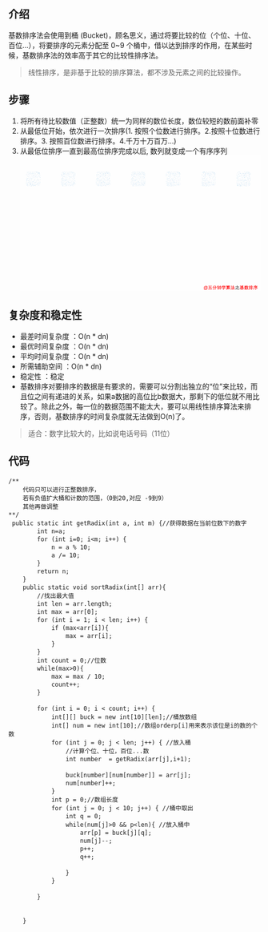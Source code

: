 ## 介绍
基数排序法会使用到桶 (Bucket)，顾名思义，通过将要比较的位（个位、十位、百位…），将要排序的元素分配至 0~9 个桶中，借以达到排序的作用，在某些时候，基数排序法的效率高于其它的比较性排序法。
>线性排序，是非基于比较的排序算法，都不涉及元素之间的比较操作。

## 步骤
1. 将所有待比较数值（正整数）统一为同样的数位长度，数位较短的数前面补零
1. 从最低位开始，依次进行一次排序(1. 按照个位数进行排序。2.按照十位数进行排序。3. 按照百位数进行排序。4.千万十万百万...)
1. 从最低位排序一直到最高位排序完成以后, 数列就变成一个有序序列
![](https://raw.githubusercontent.com/binbinbin5/myPics/master/imgs/jishupaixu%20ji.gif)


## 复杂度和稳定性

- 最差时间复杂度 ：O(n * dn)
- 最优时间复杂度 ：O(n * dn)
- 平均时间复杂度 ：O(n * dn)
- 所需辅助空间 ：O(n * dn)
- 稳定性 ：稳定
- 基数排序对要排序的数据是有要求的，需要可以分割出独立的“位”来比较，而且位之间有递进的关系，如果a数据的高位比b数据大，那剩下的低位就不用比较了。除此之外，每一位的数据范围不能太大，要可以用线性排序算法来排序，否则，基数排序的时间复杂度就无法做到O(n)了。

>适合：数字比较大的，比如说电话号码（11位） 

## 代码


```
/**
    代码只可以进行正整数排序，
    若有负值扩大桶和计数的范围，（0到20,对应 -9到9）
    其他再做调整
**/
 public static int getRadix(int a, int m) {//获得数据在当前位数下的数字
        int n=a;
        for (int i=0; i<m; i++) {
            n = a % 10;
            a /= 10;
        }
        return n;
    }
    public static void sortRadix(int[] arr){
        //找出最大值
        int len = arr.length;
        int max = arr[0];
        for (int i = 1; i < len; i++) {
            if (max<arr[i]){
                max = arr[i];
            }
        }
        int count = 0;//位数
        while(max>0){
            max = max / 10;
            count++;
        }

        for (int i = 0; i < count; i++) {
            int[][] buck = new int[10][len];//桶放数组
            int[] num = new int[10];//数组orderp[i]用来表示该位是i的数的个数
            for (int j = 0; j < len; j++) { //放入桶
                //计算个位、十位，百位...数
                int number  = getRadix(arr[j],i+1);

                buck[number][num[number]] = arr[j];
                num[number]++;
            }
            int p = 0;//数组长度
            for (int j = 0; j < 10; j++) { //桶中取出
                int q = 0;
                while(num[j]>0 && p<len){ //放入桶中
                    arr[p] = buck[j][q];
                    num[j]--;
                    p++;
                    q++;

                }
            }

        }


    }
```
